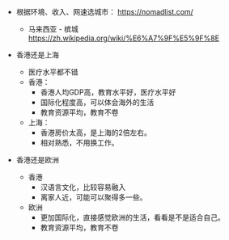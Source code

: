 - 根据环境、收入、网速选城市： https://nomadlist.com/
	- 马来西亚 - 槟城 https://zh.wikipedia.org/wiki/%E6%A7%9F%E5%9F%8E




- 香港还是上海
	- 医疗水平都不错
	- 香港：
		- 香港人均GDP高，教育水平好，医疗水平好
		- 国际化程度高，可以体会海外的生活
		- 教育资源平均，教育不卷
	- 上海：
		- 香港房价太高，是上海的2倍左右。
		- 相对熟悉，不用换工作。
- 香港还是欧洲
	- 香港
		- 汉语言文化，比较容易融入
		- 离家人近，可能可以聚得多一些。
	- 欧洲
		- 更加国际化，直接感觉欧洲的生活，看看是不是适合自己。
		- 教育资源平均，教育不卷